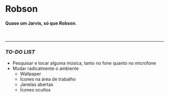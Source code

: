  
# **Robson**
#### Quase um Jarvis, só que *Robson.*
 

---

### ***TO-DO LIST***

- Pesquisar e tocar alguma música, tanto no fone quanto no microfone
- Mudar radicalmente o ambiente
    - Wallpaper
    - Ícones na área de trabalho
    - Janelas abertas
    - Ícones ocultos
